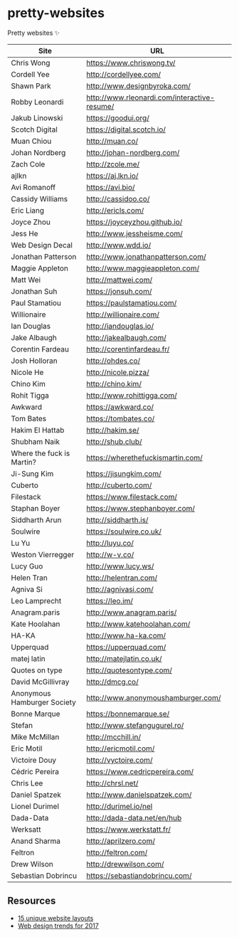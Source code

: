 # pretty-websites
Pretty websites ✨

| Site | URL |
| ------ | ------ |
| Chris Wong | https://www.chriswong.tv/ |
| Cordell Yee | http://cordellyee.com/ |
| Shawn Park | http://www.designbyroka.com/ |
| Robby Leonardi | http://www.rleonardi.com/interactive-resume/ |
| Jakub Linowski | https://goodui.org/ |
| Scotch Digital | https://digital.scotch.io/ |
| Muan Chiou | http://muan.co/ |
| Johan Nordberg| http://johan-nordberg.com/ |
| Zach Cole | http://zcole.me/ |
| ajlkn | https://aj.lkn.io/ |
| Avi Romanoff | https://avi.bio/ |
| Cassidy Williams | http://cassidoo.co/ |
| Eric Liang | http://ericls.com/ |
| Joyce Zhou | https://joyceyzhou.github.io/ |
| Jess He | http://www.jessheisme.com/ |
| Web Design Decal | http://www.wdd.io/ |
| Jonathan Patterson | http://www.jonathanpatterson.com/ |
| Maggie Appleton | http://www.maggieappleton.com/ |
| Matt Wei | http://mattwei.com/ |
| Jonathan Suh | https://jonsuh.com/ |
| Paul Stamatiou | https://paulstamatiou.com/ |
| Willionaire | http://willionaire.com/ |
| Ian Douglas | http://iandouglas.io/ |
| Jake Albaugh | http://jakealbaugh.com/ |
| Corentin Fardeau | http://corentinfardeau.fr/ |
| Josh Holloran | http://ohdes.co/ |
| Nicole He | http://nicole.pizza/ |
| Chino Kim | http://chino.kim/ |
| Rohit Tigga | http://www.rohittigga.com/ |
| Awkward | https://awkward.co/ |
| Tom Bates | https://tombates.co/ |
| Hakim El Hattab | http://hakim.se/ |
| Shubham Naik | http://shub.club/ |
| Where the fuck is Martin? | https://wherethefuckismartin.com/ |
| Ji-Sung Kim | https://jisungkim.com/ |
| Cuberto | http://cuberto.com/ |
| Filestack | https://www.filestack.com/ |
| Staphan Boyer | https://www.stephanboyer.com/ |
| Siddharth Arun | http://siddharth.is/ |
| Soulwire | https://soulwire.co.uk/ |
| Lu Yu | http://luyu.co/ |
| Weston Vierregger | http://w-v.co/ |
| Lucy Guo | http://www.lucy.ws/ |
| Helen Tran | http://helentran.com/ |
| Agniva Si | http://agnivasi.com/ |
| Leo Lamprecht | https://leo.im/ |
| Anagram.paris | http://www.anagram.paris/ |
| Kate Hoolahan | http://www.katehoolahan.com/ |
| HA-KA | http://www.ha-ka.com/ |
| Upperquad | https://upperquad.com/ |
| matej latin | http://matejlatin.co.uk/ |
| Quotes on type | http://quotesontype.com/ |
| David McGillivray | http://dmcg.co/ |
| Anonymous Hamburger Society | http://www.anonymoushamburger.com/ |
| Bonne Marque | https://bonnemarque.se/ |
| Stefan | http://www.stefangugurel.ro/ |
| Mike McMillan | http://mcchill.in/ |
| Eric Motil | http://ericmotil.com/ |
| Victoire Douy | http://vyctoire.com/ |
| Cédric Pereira | https://www.cedricpereira.com/ |
| Chris Lee | http://chrsl.net/ |
| Daniel Spatzek | http://www.danielspatzek.com/ |
| Lionel Durimel | http://durimel.io/nel |
| Dada-Data | http://dada-data.net/en/hub |
| Werksatt | https://www.werkstatt.fr/ |
| Anand Sharma | http://aprilzero.com/ |
| Feltron | http://feltron.com/ |
| Drew Wilson | http://drewwilson.com/ |
| Sebastian Dobrincu | https://sebastiandobrincu.com/ |


## Resources
+ [15 unique website layouts](https://webflow.com/blog/15-unique-website-layouts)
+ [Web design trends for 2017](https://www.awwwards.com/web-design-trends-for-2017.html)
